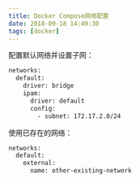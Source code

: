 ```yaml
---
title: Docker Compose网络配置
date: 2018-09-18 14:49:30
tags: [docker]
---
```


配置默认网络并设置子网：

```dockerfile
networks:
  default:
    driver: bridge
    ipam:
      driver: default
      config:
        - subnet: 172.17.2.0/24
```

使用已存在的网络：

```dockerfile
networks:
  default:
    external:
      name: other-existing-network
```
